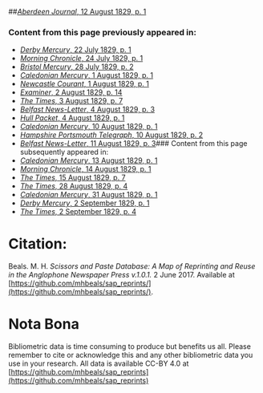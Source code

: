 ##[*Aberdeen Journal*, 12 August 1829, p. 1](https://mhbeals.github.io/sap_html/Aberdeen-Journal/Aberdeen-Journal-12-August-1829-p-1)

### Content from this page previously appeared in:
+ [*Derby Mercury*, 22 July 1829, p. 1](https://mhbeals.github.io/sap_html/Derby-Mercury/Derby-Mercury-22-July-1829-p-1)
+ [*Morning Chronicle*, 24 July 1829, p. 1](https://mhbeals.github.io/sap_html/Morning-Chronicle/Morning-Chronicle-24-July-1829-p-1)
+ [*Bristol Mercury*, 28 July 1829, p. 2](https://mhbeals.github.io/sap_html/Bristol-Mercury/Bristol-Mercury-28-July-1829-p-2)
+ [*Caledonian Mercury*, 1 August 1829, p. 1](https://mhbeals.github.io/sap_html/Caledonian-Mercury/Caledonian-Mercury-1-August-1829-p-1)
+ [*Newcastle Courant*, 1 August 1829, p. 1](https://mhbeals.github.io/sap_html/Newcastle-Courant/Newcastle-Courant-1-August-1829-p-1)
+ [*Examiner*, 2 August 1829, p. 14](https://mhbeals.github.io/sap_html/Examiner/Examiner-2-August-1829-p-14)
+ [*The Times*, 3 August 1829, p. 7](https://mhbeals.github.io/sap_html/The-Times/The-Times-3-August-1829-p-7)
+ [*Belfast News-Letter*, 4 August 1829, p. 3](https://mhbeals.github.io/sap_html/Belfast-News-Letter/Belfast-News-Letter-4-August-1829-p-3)
+ [*Hull Packet*, 4 August 1829, p. 1](https://mhbeals.github.io/sap_html/Hull-Packet/Hull-Packet-4-August-1829-p-1)
+ [*Caledonian Mercury*, 10 August 1829, p. 1](https://mhbeals.github.io/sap_html/Caledonian-Mercury/Caledonian-Mercury-10-August-1829-p-1)
+ [*Hampshire Portsmouth Telegraph*, 10 August 1829, p. 2](https://mhbeals.github.io/sap_html/Hampshire-Portsmouth-Telegraph/Hampshire-Portsmouth-Telegraph-10-August-1829-p-2)
+ [*Belfast News-Letter*, 11 August 1829, p. 3](https://mhbeals.github.io/sap_html/Belfast-News-Letter/Belfast-News-Letter-11-August-1829-p-3)### Content from this page subsequently appeared in:
+ [*Caledonian Mercury*, 13 August 1829, p. 1](https://mhbeals.github.io/sap_html/Caledonian-Mercury/Caledonian-Mercury-13-August-1829-p-1)
+ [*Morning Chronicle*, 14 August 1829, p. 1](https://mhbeals.github.io/sap_html/Morning-Chronicle/Morning-Chronicle-14-August-1829-p-1)
+ [*The Times*, 15 August 1829, p. 7](https://mhbeals.github.io/sap_html/The-Times/The-Times-15-August-1829-p-7)
+ [*The Times*, 28 August 1829, p. 4](https://mhbeals.github.io/sap_html/The-Times/The-Times-28-August-1829-p-4)
+ [*Caledonian Mercury*, 31 August 1829, p. 1](https://mhbeals.github.io/sap_html/Caledonian-Mercury/Caledonian-Mercury-31-August-1829-p-1)
+ [*Derby Mercury*, 2 September 1829, p. 1](https://mhbeals.github.io/sap_html/Derby-Mercury/Derby-Mercury-2-September-1829-p-1)
+ [*The Times*, 2 September 1829, p. 4](https://mhbeals.github.io/sap_html/The-Times/The-Times-2-September-1829-p-4)
                    
# Citation: 

Beals. M. H. *Scissors and Paste Database: A Map of Reprinting and Reuse in the Anglophone Newspaper Press v.1.0.1.* 2 June 2017. Available at [https://github.com/mhbeals/sap_reprints/](https://github.com/mhbeals/sap_reprints/). 
                    
# Nota Bona

Bibliometric data is time consuming to produce but benefits us all. Please remember to cite or acknowledge this and any other bibliometric data you use in your research. All data is available CC-BY 4.0 at [https://github.com/mhbeals/sap_reprints](https://github.com/mhbeals/sap_reprints)